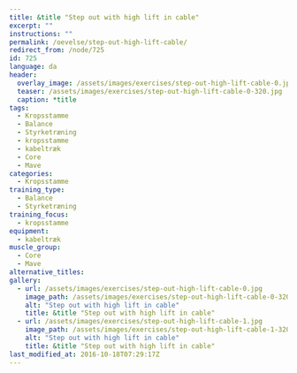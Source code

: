 ```yaml
---
title: &title "Step out with high lift in cable"
excerpt: ""
instructions: ""
permalink: /oevelse/step-out-high-lift-cable/
redirect_from: /node/725
id: 725
language: da
header:
  overlay_image: /assets/images/exercises/step-out-high-lift-cable-0.jpg
  teaser: /assets/images/exercises/step-out-high-lift-cable-0-320.jpg
  caption: *title
tags:
  - Kropsstamme
  - Balance
  - Styrketræning
  - kropsstamme
  - kabeltræk
  - Core
  - Mave
categories:
  - Kropsstamme
training_type: 
  - Balance
  - Styrketræning
training_focus: 
  - kropsstamme
equipment:
  - kabeltræk
muscle_group:
  - Core
  - Mave
alternative_titles:
gallery:
  - url: /assets/images/exercises/step-out-high-lift-cable-0.jpg
    image_path: /assets/images/exercises/step-out-high-lift-cable-0-320.jpg
    alt: "Step out with high lift in cable"
    title: &title "Step out with high lift in cable"
  - url: /assets/images/exercises/step-out-high-lift-cable-1.jpg
    image_path: /assets/images/exercises/step-out-high-lift-cable-1-320.jpg
    alt: "Step out with high lift in cable"
    title: &title "Step out with high lift in cable"
last_modified_at: 2016-10-18T07:29:17Z
---
```



